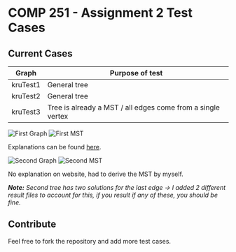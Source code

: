 # COMP 251 - Assignment 2 Test Cases

## Current Cases

| Graph    | Purpose of test                                             |
| -------- | ----------------------------------------------------------- |
| kruTest1 | General tree                                                |
| kruTest2 | General tree                                                |
| kruTest3 | Tree is already a MST / all edges come from a single vertex |

![First Graph](https://github.com/tomsarry/COMP251_A2_TestCases/blob/master/Kruskal's%20Algorithm/assets/Tree1.PNG?raw=true) ![First MST](https://github.com/tomsarry/COMP251_A2_TestCases/blob/master/Kruskal's%20Algorithm/assets/MST1.PNG?raw=true)

Explanations can be found [here](https://www.geeksforgeeks.org/kruskals-minimum-spanning-tree-algorithm-greedy-algo-2/).

![Second Graph](https://github.com/tomsarry/COMP251_A2_TestCases/blob/master/Kruskal's%20Algorithm/assets/Tree2.PNG?raw=true) ![Second MST](https://github.com/tomsarry/COMP251_A2_TestCases/blob/master/Kruskal's%20Algorithm/assets/MST2.PNG?raw=true)

No explanation on website, had to derive the MST by myself.

_**Note:** Second tree has two solutions for the last edge -> I added 2 different result files to account for this, if you result if any of these, you should be fine._

## Contribute

Feel free to fork the repository and add more test cases.
